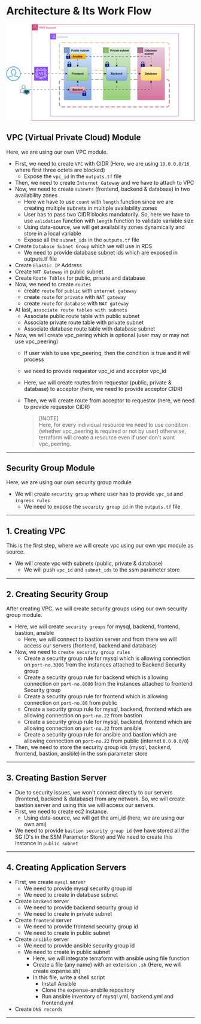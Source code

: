 # Architecture & Its Work Flow

![alt text](images/expense-tf-dev.svg)

## VPC (Virtual Private Cloud) Module 
Here, we are using our own VPC module.
* First, we need to create `VPC` with CIDR (Here, we are using `10.0.0.0/16` where first three octets are blocked)
     * Expose the `vpc_id` in the `outputs.tf` file
* Then, we need to create `Internet Gateway` and we have to attach to VPC
* Now, we need to  create `subnets` (frontend, backend & database) in two availability zones
     * Here we have to use `count` with `length` function since we are creating multiple subnets in multiple availability zones
     * User has to pass two CIDR blocks mandatorily. So, here we have to use `validation` function with `length` function to validate variable size
     * Using data-source, we will get availability zones dynamically and store in a local variable
     * Expose all the `subnet_ids` in the `outputs.tf` file
* Create `Database Subnet Group` which we will use in RDS
     * We need to provide database subnet ids which are exposed in outputs.tf file
* Create `Elastic IP` Address
* Create `NAT Gateway` in public subnet 
* Create `Route Tables` for public, private and database 
* Now, we need to create `routes`
     * create `route` for `public` with `internet gateway`
     * create `route` for `private` with `NAT gateway`
     * create `route` for `database` with `NAT gateway`
* At last, `associate route tables with subnets`
     * Associate public route table with public subnet
     * Associate private route table with private subnet
     * Associate database route table with database subnet
* Now, we will create vpc_pering which is optional (user may or may not use vpc_peering)
     * If user wish to use vpc_peering, then the condition is true and it will process
     * we need to provide requestor vpc_id and acceptor vpc_id
     * Here, we will create routes from requestor (public, private & database) to acceptor (here, we need to provide acceptor CIDR)
     * Then, we will create route from acceptor to requestor (here, we need to provide requestor CIDR) <br>

       > [!NOTE] <br>
       > Here, for every individual resource we need to use condition (whether vpc_peering is required or not by user) otherwise, terraform will create a 
         resource even if user don't want vpc_peering.

---
## Security Group Module
Here, we are using our own security group module
* We will create `security group` where user has to provide `vpc_id` and `ingress rules`
     * We need to expose the `security group id` in the `outputs.tf` file
---
## 1. Creating VPC 
This is the first step, where we will create vpc using our own vpc module as source.
* We will create vpc with subnets (public, private & database) 
     * We will push `vpc_id` and `subnet_ids` to the ssm parameter store
---
## 2. Creating Security Group
After creating VPC, we will create security groups using our own security group module.
* Here, we will create `security groups` for mysql, backend, frontend, bastion, ansible
     * Here, we will connect to bastion server and from there we will access our servers (frontend, backend and database)
* Now, we need to `create security group rules`
     * Create a security group rule for mysql which is allowing connection on `port-no.3306` from the instances attached to Backend Security group
     * Create a security group rule for backend which is allowing connection on `port-no.8080` from the instances attached to frontend Security group  
     * Create a security group rule for frontend which is allowing connection on `port-no.80` from public 
     * Create a security group rule for mysql, backend, frontend which are allowing connection on `port-no.22` from bastion
     * Create a security group rule for mysql, backend, frontend which are allowing connection on `port-no.22` from ansible
     * Create a security group rule for ansible and bastion which are allowing connection on `port-no.22` from public (internet `0.0.0.0/0`)
* Then, we need to store the security group ids (mysql, backend, frontend, bastion, ansible) in the ssm parameter store
---
## 3. Creating Bastion Server
* Due to security issues, we won't connect directly to our servers (frontend, backend & database) from any network. So, we will create bastion server and using this we will access our servers.
* First, we need to create ec2 instance. 
     * Using data-source, we will get the ami_id (here, we are using our own ami)
* We need to provide `bastion security group id` (we have stored all the SG ID's in the SSM Parameter Store) and We need to create this instance in `public subnet`
---  
## 4. Creating Application Servers
* First, we create `mysql` server
     * We need to provide mysql security group id
     * We need to create in database subnet 
* Create `backend` server
     * We need to provide backend security group id
     * We need to create in private subnet 
* Create `frontend` server
     * We need to provide frontend security group id
     * We need to create in public subnet 
* Create `ansible` server
     * We need to provide ansible security group id
     * We need to create in public subnet
          * Here, we will integrate terraform with ansible using file function
          * Create a file (any name) with an extension `.sh` (Here, we will create expense.sh)
          * In this file, write a shell script
               * Install Ansible
               * Clone the expense-ansbile repository
               * Run ansible inventory of mysql.yml, backend.yml and frontend.yml
* Create `DNS records`
---